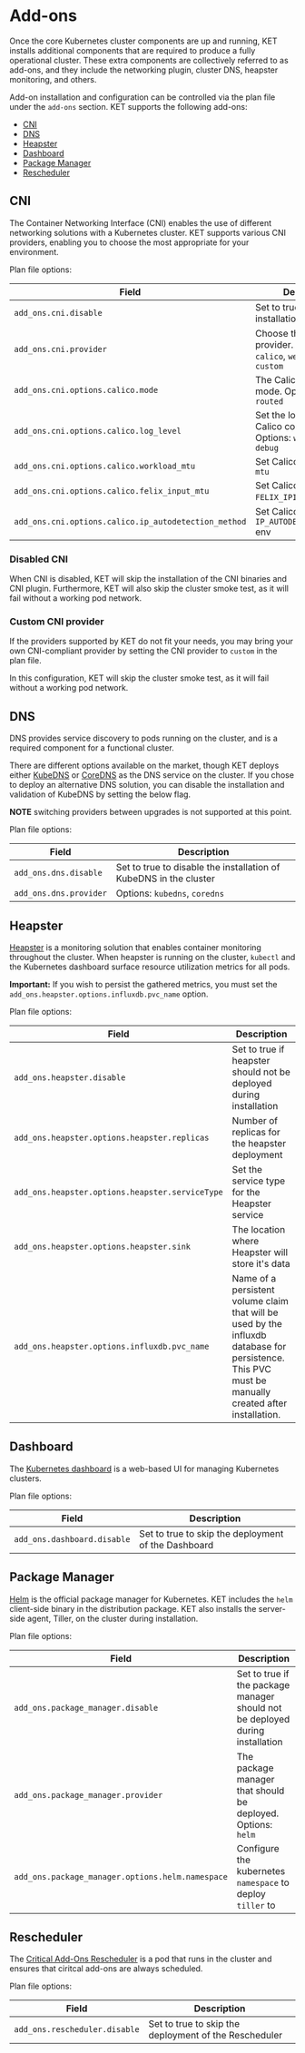# Add-ons

Once the core Kubernetes cluster components are up and running, KET installs
additional components that are required to produce a fully operational cluster.
These extra components are collectively referred to as add-ons, and they include
the networking plugin, cluster DNS, heapster monitoring, and others.

Add-on installation and configuration can be controlled via the plan file under 
the `add-ons` section. KET supports the following add-ons:

- [CNI](#cni)
- [DNS](#dns)
- [Heapster](#heapster)
- [Dashboard](#dashboard)
- [Package Manager](#package-manager)
- [Rescheduler](#rescheduler)

## CNI
The Container Networking Interface (CNI) enables the use of different
networking solutions with a Kubernetes cluster. KET supports various 
CNI providers, enabling you to choose the most appropriate for your environment.

Plan file options:

| Field | Description | 
|-------|-------------|
| `add_ons.cni.disable` | Set to true to disable the installation of CNI | 
| `add_ons.cni.provider` | Choose the CNI provider. Options: `calico`, `weave`, `contiv`, `custom` |
| `add_ons.cni.options.calico.mode` | The Calico networking mode. Options: `bridged`, `routed` |
| `add_ons.cni.options.calico.log_level` | Set the log level for Calico components. Options: `warning`, `info`, `debug` |
| `add_ons.cni.options.calico.workload_mtu` | Set Calico's CNI config `mtu` |
| `add_ons.cni.options.calico.felix_input_mtu` | Set Calico's `FELIX_IPINIPMTU` env |
| `add_ons.cni.options.calico.ip_autodetection_method` | Set Calico's `IP_AUTODETECTION_METHOD` env |

### Disabled CNI
When CNI is disabled, KET will skip the installation of the CNI binaries and CNI plugin.
Furthermore, KET will also skip the cluster smoke test, as it will fail without a working
pod network.

### Custom CNI provider
If the providers supported by KET do not fit your needs, you may bring your own
CNI-compliant provider by setting the CNI provider to `custom` in the plan file.

In this configuration, KET will skip the cluster smoke test, as it will fail without
a working pod network.

## DNS
DNS provides service discovery to pods running on the cluster, and is a required component for a functional cluster. 

There are different options available on the market, though KET deploys either [KubeDNS](https://github.com/kubernetes/dns) or [CoreDNS](https://github.com/coredns/coredns) as the DNS service on the cluster. If you chose to deploy an alternative DNS solution, you can disable the installation and validation of KubeDNS by setting the below flag.

**NOTE** switching providers between upgrades is not supported at this point.

Plan file options:

| Field | Description |
|-------|-------------|
| `add_ons.dns.disable` | Set to true to disable the installation of KubeDNS in the cluster |
| `add_ons.dns.provider` | Options: `kubedns`, `coredns` |

## Heapster
[Heapster](https://github.com/kubernetes/heapster) is a monitoring solution that enables container monitoring throughout
the cluster. When heapster is running on the cluster, `kubectl` and the Kubernetes 
dashboard surface resource utilization metrics for all pods.

**Important:** If you wish to persist the gathered metrics, you must set the `add_ons.heapster.options.influxdb.pvc_name` option.

Plan file options:

| Field | Description |
|---------------|-------------|
| `add_ons.heapster.disable` | Set to true if heapster should not be deployed during installation |
| `add_ons.heapster.options.heapster.replicas`  | Number of replicas for the heapster deployment |
| `add_ons.heapster.options.heapster.serviceType` | Set the service type for the Heapster service |
| `add_ons.heapster.options.heapster.sink` | The location where Heapster will store it's data |
| `add_ons.heapster.options.influxdb.pvc_name` | Name of a persistent volume claim that will be used by the influxdb database for persistence. This PVC must be manually created after installation. |


## Dashboard
The [Kubernetes dashboard](https://github.com/kubernetes/dashboard) is a web-based UI for managing Kubernetes clusters.

Plan file options:

| Field | Description | 
|-------|-------------|
| `add_ons.dashboard.disable` | Set to true to skip the deployment of the Dashboard |


## Package Manager
[Helm](https://github.com/kubernetes/helm) is the official package manager for Kubernetes. KET includes the `helm` client-side binary in the distribution package. KET also installs the server-side agent, Tiller, on the cluster during installation. 

Plan file options:

| Field | Description |
|---------------|-------------|
| `add_ons.package_manager.disable` | Set to true if the package manager should not be deployed during installation |
| `add_ons.package_manager.provider` | The package manager that should be deployed. Options: `helm` |
| `add_ons.package_manager.options.helm.namespace` | Configure the kubernetes `namespace` to deploy `tiller` to |

## Rescheduler
The [Critical Add-Ons Rescheduler](https://kubernetes.io/docs/tasks/administer-cluster/guaranteed-scheduling-critical-addon-pods/) is a pod that runs in the cluster and ensures that ciritcal add-ons are always scheduled.

Plan file options:

| Field | Description | 
|-------|-------------|
| `add_ons.rescheduler.disable` | Set to true to skip the deployment of the Rescheduler |